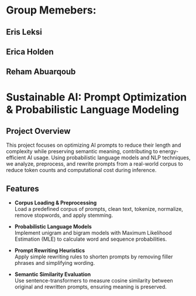 # Group Memebers:

## Eris Leksi
## Erica Holden
## Reham Abuarqoub

# Sustainable AI: Prompt Optimization & Probabilistic Language Modeling

## Project Overview

This project focuses on optimizing AI prompts to reduce their length and complexity while preserving semantic meaning, contributing to energy-efficient AI usage. Using probabilistic language models and NLP techniques, we analyze, preprocess, and rewrite prompts from a real-world corpus to reduce token counts and computational cost during inference.


## Features

- **Corpus Loading & Preprocessing**  
  Load a predefined corpus of prompts, clean text, tokenize, normalize, remove stopwords, and apply stemming.

- **Probabilistic Language Models**  
  Implement unigram and bigram models with Maximum Likelihood Estimation (MLE) to calculate word and sequence probabilities.

- **Prompt Rewriting Heuristics**  
  Apply simple rewriting rules to shorten prompts by removing filler phrases and simplifying wording.

- **Semantic Similarity Evaluation**  
  Use sentence-transformers to measure cosine similarity between original and rewritten prompts, ensuring meaning is preserved.
